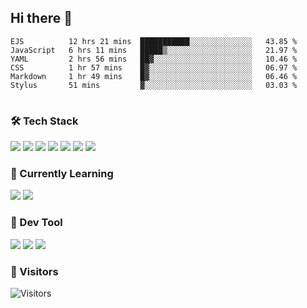 ## Hi there 👋

<table>
<!--START_SECTION:waka-->

```text
EJS          12 hrs 21 mins  ███████████░░░░░░░░░░░░░░   43.85 %
JavaScript   6 hrs 11 mins   █████▒░░░░░░░░░░░░░░░░░░░   21.97 %
YAML         2 hrs 56 mins   ██▓░░░░░░░░░░░░░░░░░░░░░░   10.46 %
CSS          1 hr 57 mins    █▓░░░░░░░░░░░░░░░░░░░░░░░   06.97 %
Markdown     1 hr 49 mins    █▓░░░░░░░░░░░░░░░░░░░░░░░   06.46 %
Stylus       51 mins         ▓░░░░░░░░░░░░░░░░░░░░░░░░   03.03 %
```

<!--END_SECTION:waka-->
</table>

### 🛠 Tech Stack

![](https://img.shields.io/badge/HTML5-black?style=flat&logo=html5)
![](https://img.shields.io/badge/CSS3-black?style=flat&logo=css3)
![](https://img.shields.io/badge/Javascript-black?style=flat&logo=javascript)
![](https://img.shields.io/badge/Vue-black?style=flat&logo=vuedotjs)
![](https://img.shields.io/badge/node.js-black?style=flat&logo=nodedotjs)
![](https://img.shields.io/badge/MangoDB-black?style=flat&logo=mongodb)
![](https://img.shields.io/badge/MySQL-black?style=flat&logo=mysql)

### 📖 Currently Learning

![](https://img.shields.io/badge/TypeScript-black?style=flat&logo=typescript)
![](https://img.shields.io/badge/React-black?style=flat&logo=react)

### 📏 Dev Tool

<!-- <img src="https://media.giphy.com/media/SWoSkN6DxTszqIKEqv/giphy.gif" align="right" height="275" /> -->
![](https://img.shields.io/badge/Editor-VSCode-blue?style=flat-square&logo=visual-studio-code&logoColor=blue)
![](https://img.shields.io/badge/IDE-WebStorm-orange?style=flat-square&logo=webstorm&logoColor=white)
![](https://img.shields.io/badge/API-Postman-blue?style=flat-square&logo=postman&logoColor=orange)

### 🔆 Visitors
![Visitors](https://count.getloli.com/get/@imxxxx?theme=rule34)
